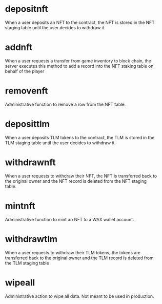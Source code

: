 <h1 class="contract"> depositnft </h1>

When a user deposits an NFT to the contract, the NFT is stored in the NFT staging table until the user decides to withdraw it.

<h1 class="contract"> addnft </h1>
When a user requests a transfer from game inventory to block chain, the server executes this method to add a record into the NFT staking table on behalf of the player

<h1 class="contract"> removenft </h1>
Administrative function to remove a row from the NFT table.

<h1 class="contract"> deposittlm </h1>

When a user deposits TLM tokens to the contract, the TLM is stored in the TLM staging table until the user decides to withdraw it.

<h1 class="contract"> withdrawnft </h1>

When a user requests to withdraw their NFT, the NFT is transferred back to the original owner and the NFT record is deleted from the NFT staging table.

<h1 class="contract"> mintnft </h1>
Administrative function to mint an NFT to a WAX wallet account.

<h1 class="contract"> withdrawtlm </h1>

When a user requests to withdraw their TLM tokens, the tokens are transferred back to the original owner and the TLM record is deleted from the TLM staging table

<h1 class="contract">wipeall</h1>

Administrative action to wipe all data. Not meant to be used in production.
